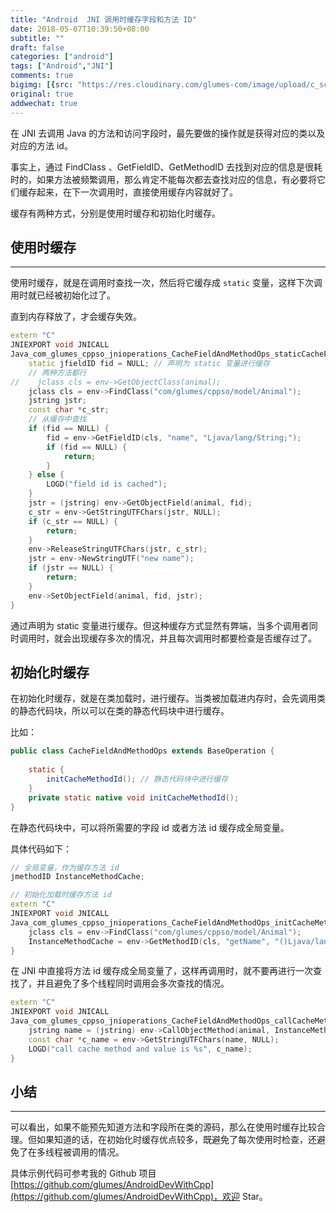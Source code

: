```yaml
---
title: "Android  JNI 调用时缓存字段和方法 ID"
date: 2018-05-07T10:39:50+08:00
subtitle: ""
draft: false
categories: ["android"]
tags: ["Android","JNI"]
comments: true
bigimg: [{src: "https://res.cloudinary.com/glumes-com/image/upload/c_scale,h_630,w_1920/v1525660602/life/WechatIMG360.jpg", desc: "广州塔 · 小蛮腰"}]
original: true
addwechat: true
---
```



在 JNI 去调用 Java 的方法和访问字段时，最先要做的操作就是获得对应的类以及对应的方法 id。

事实上，通过 FindClass 、GetFieldID、GetMethodID 去找到对应的信息是很耗时的，如果方法被频繁调用，那么肯定不能每次都去查找对应的信息，有必要将它们缓存起来，在下一次调用时，直接使用缓存内容就好了。

缓存有两种方式，分别是使用时缓存和初始化时缓存。

<!--more-->


## 使用时缓存
---

使用时缓存，就是在调用时查找一次，然后将它缓存成 `static` 变量，这样下次调用时就已经被初始化过了。

直到内存释放了，才会缓存失效。

```cpp
extern "C"
JNIEXPORT void JNICALL
Java_com_glumes_cppso_jnioperations_CacheFieldAndMethodOps_staticCacheField(JNIEnv *env, jobject instance, jobject animal) {
    static jfieldID fid = NULL; // 声明为 static 变量进行缓存
    // 两种方法都行
//    jclass cls = env->GetObjectClass(animal);
    jclass cls = env->FindClass("com/glumes/cppso/model/Animal");
    jstring jstr;
    const char *c_str;
    // 从缓存中查找
    if (fid == NULL) {
        fid = env->GetFieldID(cls, "name", "Ljava/lang/String;");
        if (fid == NULL) {
            return;
        }
    } else {
        LOGD("field id is cached");
    }
    jstr = (jstring) env->GetObjectField(animal, fid);
    c_str = env->GetStringUTFChars(jstr, NULL);
    if (c_str == NULL) {
        return;
    }
    env->ReleaseStringUTFChars(jstr, c_str);
    jstr = env->NewStringUTF("new name");
    if (jstr == NULL) {
        return;
    }
    env->SetObjectField(animal, fid, jstr);
}
```

通过声明为 static 变量进行缓存。但这种缓存方式显然有弊端，当多个调用者同时调用时，就会出现缓存多次的情况，并且每次调用时都要检查是否缓存过了。

## 初始化时缓存

在初始化时缓存，就是在类加载时，进行缓存。当类被加载进内存时，会先调用类的静态代码块，所以可以在类的静态代码块中进行缓存。

比如：
```java
public class CacheFieldAndMethodOps extends BaseOperation {
    
    static {
        initCacheMethodId(); // 静态代码块中进行缓存
    }
    private static native void initCacheMethodId();
}
```

在静态代码块中，可以将所需要的字段 id 或者方法 id 缓存成全局变量。

具体代码如下：

```cpp
// 全局变量，作为缓存方法 id
jmethodID InstanceMethodCache;

// 初始化加载时缓存方法 id
extern "C"
JNIEXPORT void JNICALL
Java_com_glumes_cppso_jnioperations_CacheFieldAndMethodOps_initCacheMethodId(JNIEnv *env, jclass type) {
    jclass cls = env->FindClass("com/glumes/cppso/model/Animal");
    InstanceMethodCache = env->GetMethodID(cls, "getName", "()Ljava/lang/String;");
}
```
在 JNI 中直接将方法 id 缓存成全局变量了，这样再调用时，就不要再进行一次查找了，并且避免了多个线程同时调用会多次查找的情况。

```cpp
extern "C"
JNIEXPORT void JNICALL
Java_com_glumes_cppso_jnioperations_CacheFieldAndMethodOps_callCacheMethod(JNIEnv *env, jobject instance, jobject animal) {
    jstring name = (jstring) env->CallObjectMethod(animal, InstanceMethodCache);
    const char *c_name = env->GetStringUTFChars(name, NULL);
    LOGD("call cache method and value is %s", c_name);
}
```


## 小结
----

可以看出，如果不能预先知道方法和字段所在类的源码，那么在使用时缓存比较合理。但如果知道的话，在初始化时缓存优点较多，既避免了每次使用时检查，还避免了在多线程被调用的情况。

具体示例代码可参考我的 Github 项目 [https://github.com/glumes/AndroidDevWithCpp](https://github.com/glumes/AndroidDevWithCpp)，欢迎 Star。
